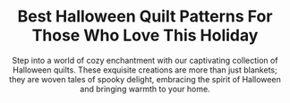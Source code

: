 ---
layout: post
title: Best Halloween Quilt Patterns For Those Who Love This Holiday
subtitle: Step into a world of cozy enchantment with our captivating collection of Halloween quilts. These exquisite creations are more than just blankets; they are woven tales of spooky delight, embracing the spirit of Halloween and bringing warmth to your home.
header-img: "img/post/2023/09/copied/halloween-quilt.jpg"
header-style: text
permalink: "/halloween-quilt/"
catalog: true
tags:
  - Recipients 
  - Men
---   